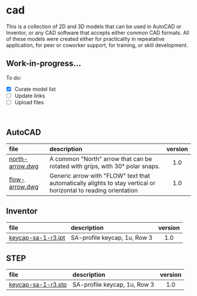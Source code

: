 # cad

This is a collection of 2D and 3D models that can be used in AutoCAD or Inventor, or any CAD software that accepts either common CAD formats. All of these models were created either for practicality in repeatative application, for peer or coworker support, for training, or skill development.

## Work-in-progress...
To do:
 - [x] Curate model list
 - [ ] Update links
 - [ ] Upload files

&nbsp;

## AutoCAD
| file | description | version |
|:-----|:-----|:-----:|
| [north-arrow.dwg](null) | A common "North" arrow that can be rotated with grips, with 30° polar snaps. | 1.0 |
| [flow-arrow.dwg](https://github.com/msokoljr/cad/blob/main/FLOW%20ARROW.dwg) | Generic arrow with "FLOW" text that automatically alights to stay vertical or horizontal to reading orientation | 1.0 |

## Inventor
| file | description | version |
|:-----|:-----|:-----:|
| [keycap-sa-1-r3.ipt](null) | SA-profile keycap, 1u, Row 3 | 1.0 |

## STEP
| file | description | version |
|:-----|:-----|:-----:|
| [keycap-sa-1-r3.stp](null) | SA-profile keycap, 1u, Row 3 | 1.0 |
